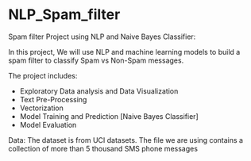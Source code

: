 # NLP_Spam_filter
Spam filter Project using NLP and Naive Bayes Classifier:

In this project, We will use NLP and machine learning models to build a spam filter to classify Spam vs Non-Spam messages.

The project includes:

- Exploratory Data analysis and Data Visualization
- Text Pre-Processing
- Vectorization
- Model Training and Prediction [Naive Bayes Classifier]
- Model Evaluation

Data:
The dataset is from UCI datasets. The file we are using contains a collection of more than 5 thousand SMS phone messages